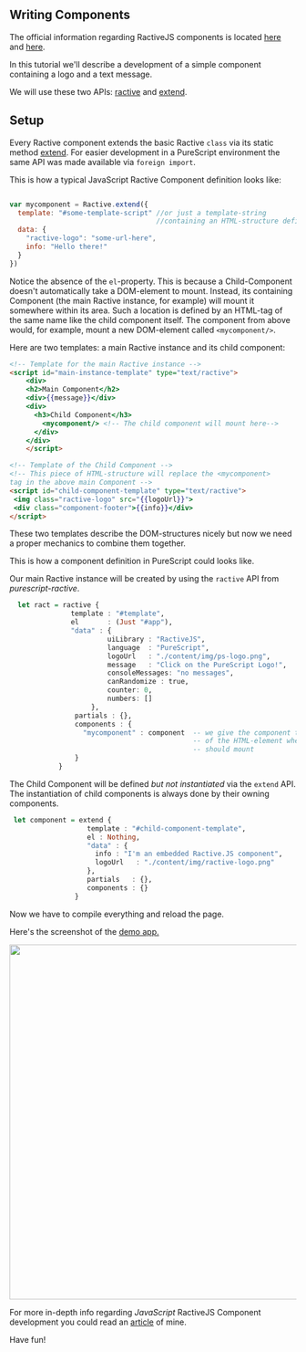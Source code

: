 ## Writing Components

The official information regarding RactiveJS components is located <a href="http://docs.ractivejs.org/latest/components" target="_blank">here</a> and <a href="https://github.com/ractivejs/component-spec" target="_blank">here</a>.

In this tutorial we'll describe a development of a simple component containing a logo and a text message.

We will use these two APIs: <a href="https://github.com/brakmic/purescript-ractive/blob/master/src/Control/Monad/Eff/Ractive.purs#L80">ractive</a> and <a href="https://github.com/brakmic/purescript-ractive/blob/master/src/Control/Monad/Eff/Ractive.purs#L81">extend</a>.

## Setup

Every Ractive component extends the basic Ractive `class` via its static method <a href="http://docs.ractivejs.org/latest/ractive-extend" target="_blank">extend</a>. For easier development in a PureScript environment the same API was made available via `foreign import`.

This is how a typical JavaScript Ractive Component definition looks like:

```javascript

var mycomponent = Ractive.extend({
  template: "#some-template-script" //or just a template-string
                                    //containing an HTML-structure definition
  data: {
    "ractive-logo": "some-url-here",
    info: "Hello there!"
  }
})
```

Notice the absence of the `el`-property. This is because a Child-Component doesn't automatically take a DOM-element to mount. Instead, its containing Component (the main Ractive instance, for example) will mount it somewhere within its area. Such a location is defined by an HTML-tag of the same name like the child component itself. The component from above would, for example, mount a new DOM-element called `<mycomponent/>`.

Here are two templates: a main Ractive instance and its child component:

```html
<!-- Template for the main Ractive instance -->
<script id="main-instance-template" type="text/ractive">
    <div>
    <h2>Main Component</h2>
    <div>{{message}}</div>
    <div>
      <h3>Child Component</h3>
        <mycomponent/> <!-- The child component will mount here-->
      </div>
    </div>
    </script>
```

```html
<!-- Template of the Child Component -->
<!-- This piece of HTML-structure will replace the <mycomponent>
tag in the above main Component -->
<script id="child-component-template" type="text/ractive">
 <img class="ractive-logo" src="{{logoUrl}}">
 <div class="component-footer">{{info}}</div>
</script>
```

These two templates describe the DOM-structures nicely but now we need a proper mechanics to combine them together.

This is how a component definition in PureScript could looks like.

Our main Ractive instance will be created by using the `ractive` API from *purescript-ractive*.

```purescript
  let ract = ractive {
               template : "#template",
               el       : (Just "#app"),
               "data" : {
                        uiLibrary : "RactiveJS",
                        language  : "PureScript",
                        logoUrl   : "./content/img/ps-logo.png",
                        message   : "Click on the PureScript Logo!",
                        consoleMessages: "no messages",
                        canRandomize : true,
                        counter: 0,
                        numbers: []
                    },
                partials : {},
                components : {
                  "mycomponent" : component  -- we give the component the name
                                             -- of the HTML-element where it
                                             -- should mount
                }
            }
```

The Child Component will be defined *but not instantiated* via the `extend` API. The instantiation of child components is always done by their owning components.

```purescript
 let component = extend {
                   template : "#child-component-template",
                   el : Nothing,
                   "data" : {
                     info : "I'm an embedded Ractive.JS component",
                     logoUrl   : "./content/img/ractive-logo.png"
                   },
                   partials   : {},
                   components : {}
                }
```

Now we have to compile everything and reload the page.

Here's the screenshot of the <a href="https://github.com/brakmic/purescript-ractive/blob/master/demo/scripts/app.purs">demo app.</a>

<img src="http://fs5.directupload.net/images/160110/ebiof4rs.png" width="608" height="622">

For more in-depth info regarding *JavaScript* RactiveJS Component development you could read an <a href="http://blog.brakmic.com/creating-components-with-ractive-js/">article</a> of mine.

Have fun!
